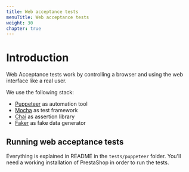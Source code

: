```yaml
---
title: Web acceptance tests 
menuTitle: Web acceptance tests 
weight: 30
chapter: true
---
```


# Introduction

Web Acceptance tests work by controlling a browser and using the web interface like a real user.

We use the following stack:

* [Puppeteer](https://github.com/puppeteer/puppeteer) as automation tool
* [Mocha](https://mochajs.org/) as test framework
* [Chai](https://www.chaijs.com/) as assertion library 
* [Faker](https://github.com/marak/Faker.js/) as fake data generator

## Running web acceptance tests

Everything is explained in README in the `tests/puppeteer` folder. 
You'll need a working installation of PrestaShop in order to run the tests.
